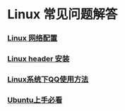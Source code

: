 Linux 常见问题解答
==========

### [Linux 网络配置](prob/Linux虚拟机网络配置.md)

### [Linux header 安装](prob/LinuxHeaderInstall.md)

### [Linux系统下QQ使用方法](prob/qqOnLinux.md)

### [Ubuntu上手必看](https://github.com/yupengfei/Essay/blob/master/%E8%87%AA%E7%94%B1%E4%B8%96%E7%95%8C%E7%9A%84%E5%9C%B0%E5%9B%BE.mkd)

